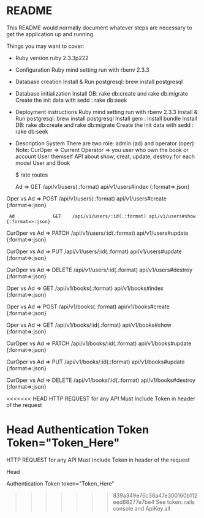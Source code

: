 # README

This README would normally document whatever steps are necessary to get the
application up and running.

Things you may want to cover:

* Ruby version 
    ruby 2.3.3p222

* Configuration
    Ruby mind setting run with rbenv 2.3.3
    
* Database creation
    Install & Run postgresql:  brew install postgresql
 
* Database initialization
    Install DB: rake db:create and rake db:migrate
    Create the init data with sedd : rake db:seek
  
* Deployment instructions
    Ruby mind setting run with rbenv 2.3.3
    Install & Run postgresql:  brew install postgresql
    Install gem : install bundle
    Install DB: rake db:create and rake db:migrate
    Create the init data with sedd : rake db:seek
    
* Description System 
   There are two role: admin (ad) and operator (oper) 
   Note: CurOper => Current Operator => you user who own the book or account User themself
   API about show, creat, update, destroy for each model User and Book
   
   $ rate routes 

     Ad      =>        GET    /api/v1/users(.:format)     api/v1/users#index {:format=>:json}

Oper vs Ad   =>        POST   /api/v1/users(.:format)     api/v1/users#create {:format=>:json}

     Ad              GET    /api/v1/users/:id(.:format) api/v1/users#show {:format=>:json}

CurOper vs Ad    =>    PATCH  /api/v1/users/:id(.:format) api/v1/users#update {:format=>:json}

CurOper vs Ad    =>    PUT    /api/v1/users/:id(.:format) api/v1/users#update {:format=>:json}

CurOper vs Ad    =>    DELETE /api/v1/users/:id(.:format) api/v1/users#destroy {:format=>:json}

Oper vs Ad       =>    GET    /api/v1/books(.:format)     api/v1/books#index {:format=>:json}

Oper vs Ad       =>    POST   /api/v1/books(.:format)     api/v1/books#create {:format=>:json}

Oper vs Ad        =>   GET    /api/v1/books/:id(.:format) api/v1/books#show {:format=>:json}

CurOper vs Ad     =>   PATCH  /api/v1/books/:id(.:format) api/v1/books#update {:format=>:json}

CurOper vs Ad     =>   PUT    /api/v1/books/:id(.:format) api/v1/books#update {:format=>:json}

CurOper vs Ad      =>  DELETE /api/v1/books/:id(.:format) api/v1/books#destroy {:format=>:json}
    
<<<<<<< HEAD
HTTP REQUEST for any API Must Include Token in header of the request

Head
Authentication Token Token="Token_Here"
=======
  HTTP REQUEST for any API Must Include Token in header of the request
  
Head

Authentication Token token="Token_Here"

>>>>>>> 839a349e76c38a47e300160b112eed88277e7be4
See token: rails console and ApiKey.all 

    
  
